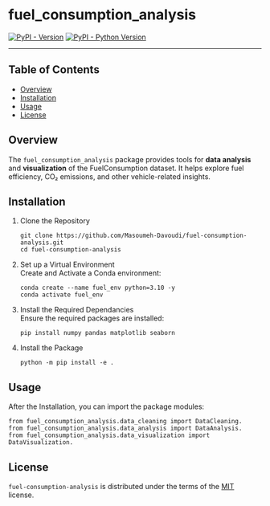 # fuel_consumption_analysis

[![PyPI - Version](https://img.shields.io/pypi/v/fuel-consumption-analysis.svg)](https://pypi.org/project/fuel-consumption-analysis)
[![PyPI - Python Version](https://img.shields.io/pypi/pyversions/fuel-consumption-analysis.svg)](https://pypi.org/project/fuel-consumption-analysis)

-----

## Table of Contents
- [Overview](#overview)
- [Installation](#installation)
- [Usage](#usage)
- [License](#license)

## Overview
The `fuel_consumption_analysis` package provides tools for **data analysis** and **visualization** of the FuelConsumption dataset.
It helps explore fuel efficiency, CO₂ emissions, and other vehicle-related insights.

## Installation
1. Clone the Repository
   ```console
   git clone https://github.com/Masoumeh-Davoudi/fuel-consumption-analysis.git
   cd fuel-consumption-analysis
   ```
2. Set up a Virtual Environment     
   Create and Activate a Conda environment:
   
   ```console
   conda create --name fuel_env python=3.10 -y
   conda activate fuel_env
   ```
4. Install the Required Dependancies      
   Ensure the required packages are installed:
   
   ```console
   pip install numpy pandas matplotlib seaborn
   ```
5. Install the Package
   ```console
   python -m pip install -e .
   ```
## Usage 
After the Installation, you can import the package modules:
```console
from fuel_consumption_analysis.data_cleaning import DataCleaning.
from fuel_consumption_analysis.data_analysis import DataAnalysis.
from fuel_consumption_analysis.data_visualization import DataVisualization.
```

## License

`fuel-consumption-analysis` is distributed under the terms of the [MIT](https://spdx.org/licenses/MIT.html) license.
